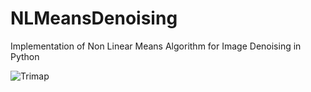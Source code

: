 # NLMeansDenoising

Implementation of Non Linear Means Algorithm for Image Denoising in Python

![Trimap](Results/Image3.png)
